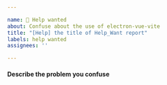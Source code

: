 ```yaml
---

name: 🥺 Help wanted
about: Confuse about the use of electron-vue-vite
title: "[Help] the title of Help_Want report"
labels: help wanted
assignees: ''

---
```


#### Describe the problem you confuse
